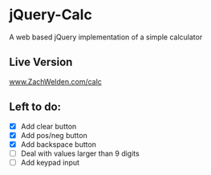 # jQuery-Calc
A web based jQuery implementation of a simple calculator

## Live Version
www.ZachWelden.com/calc

## Left to do:
- [x] Add clear button  
- [x] Add pos/neg button  
- [x] Add backspace button  
- [ ] Deal with values larger than 9 digits
- [ ] Add keypad input
